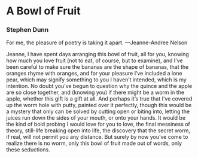 # A Bowl of Fruit

### Stephen Dunn

For me, the pleasure of poetry
is taking it apart.
—Jeanne-Andree Nelson

Jeanne, I have spent days arranging
this bowl of fruit, all for you,
knowing how much you love fruit
(not to eat, of course, but to examine),
and I’ve been careful to make sure
the bananas are the shape of bananas,
that the oranges rhyme with oranges,
and for your pleasure I’ve included
a lone pear, which may signify
something to you I haven’t intended,
which is my intention.
No doubt you’ve begun to question
why the quince and the apple
are so close together, and (knowing you)
if there might be a worm
in the apple, whether this gift
is a gift at all. And perhaps it’s true
that I’ve covered up the worm hole
with putty, painted over it perfectly,
though this would be a mystery
that only can be solved
by cutting open or biting into,
letting the juices run down the sides
of your mouth, or onto your hands.
It would be the kind of bold probing
I would love for you to love, the final
messiness of theory, still-life breaking open
into life, the discovery that the secret worm,
if real, will not permit you any distance.
But surely by now you’ve come to realize
there is no worm, only this bowl of fruit
made out of words, only these seductions.
